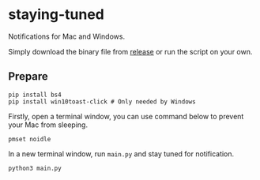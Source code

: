 # staying-tuned

Notifications for Mac and Windows.

Simply download the binary file from [release](https://github.com/JunkFood02/staying-tuned/releases) or run the script on your own.

## Prepare

```shell
pip install bs4
pip install win10toast-click # Only needed by Windows
```

Firstly, open a terminal window, you can use command below to prevent your Mac from sleeping.

```shell
pmset noidle
```

In a new terminal window, run `main.py` and stay tuned for notification.

```shell
python3 main.py
```
